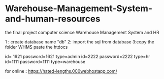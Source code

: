 # Warehouse-Management-System-and-human-resources
the final project computer science 
Warehouse Management System and HR 
 
1 : create database name "db"
2: import the sql from database
3:copy  the folder WHMS paste the htdocs

id= 1621 password=1621 type=admin
id=2222	password=2222	type=hr
id=1111	password=1111	type=warehouse

for online : https://hated-lengths.000webhostapp.com/
